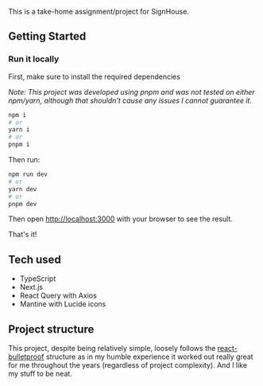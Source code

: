 This is a take-home assignment/project for SignHouse.

## Getting Started

### Run it locally

First, make sure to install the required dependencies

*Note: This project was developed using pnpm and was not tested on either npm/yarn, although that shouldn't cause any issues I cannot guarantee it.*

```bash
npm i
# or
yarn i
# or
pnpm i
```

Then run:

```bash
npm run dev
# or
yarn dev
# or
pnpm dev
```

Then open [http://localhost:3000](http://localhost:3000) with your browser to see the result.

That's it!

## Tech used

- TypeScript
- Next.js
- React Query with Axios
- Mantine with Lucide icons

## Project structure

This project, despite being relatively simple, loosely follows the [react-bulletproof](https://github.com/alan2207/bulletproof-react/blob/master/docs/project-structure.md) structure as in my humble experience it worked out really great for me throughout the years (regardless of project complexity). And I like my stuff to be neat.
